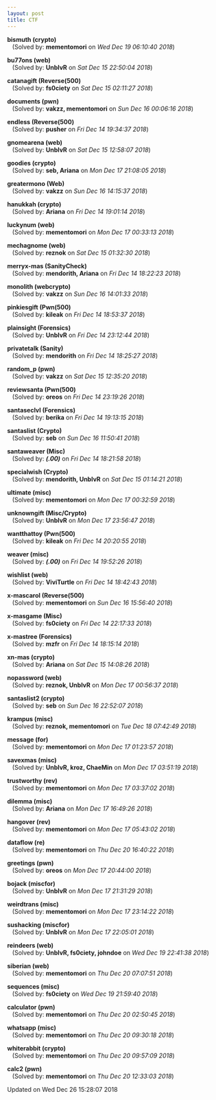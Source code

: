 ```yaml
---
layout: post
title: CTF
---
```


<!--break-->

**bismuth (crypto)**  
&nbsp;&nbsp;&nbsp;(Solved by: **mementomori** on _Wed Dec 19 06:10:40 2018_)  
  
**bu77ons (web)**  
&nbsp;&nbsp;&nbsp;(Solved by: **UnblvR** on _Sat Dec 15 22:50:04 2018_)  
  
**catanagift (Reverse(500)**  
&nbsp;&nbsp;&nbsp;(Solved by: **fs0ciety** on _Sat Dec 15 02:11:27 2018_)  
  
**documents (pwn)**  
&nbsp;&nbsp;&nbsp;(Solved by: **vakzz, mementomori** on _Sun Dec 16 00:06:16 2018_)  
  
**endless (Reverse(500)**  
&nbsp;&nbsp;&nbsp;(Solved by: **pusher** on _Fri Dec 14 19:34:37 2018_)  
  
**gnomearena (web)**  
&nbsp;&nbsp;&nbsp;(Solved by: **UnblvR** on _Sat Dec 15 12:58:07 2018_)  
  
**goodies (crypto)**  
&nbsp;&nbsp;&nbsp;(Solved by: **seb, Ariana** on _Mon Dec 17 21:08:05 2018_)  
  
**greatermono (Web)**  
&nbsp;&nbsp;&nbsp;(Solved by: **vakzz** on _Sun Dec 16 14:15:37 2018_)  
  
**hanukkah (crypto)**  
&nbsp;&nbsp;&nbsp;(Solved by: **Ariana** on _Fri Dec 14 19:01:14 2018_)  
  
**luckynum (web)**  
&nbsp;&nbsp;&nbsp;(Solved by: **mementomori** on _Mon Dec 17 00:33:13 2018_)  
  
**mechagnome (web)**  
&nbsp;&nbsp;&nbsp;(Solved by: **reznok** on _Sat Dec 15 01:32:30 2018_)  
  
**merryx-mas (SanityCheck)**  
&nbsp;&nbsp;&nbsp;(Solved by: **mendorith, Ariana** on _Fri Dec 14 18:22:23 2018_)  
  
**monolith (webcrypto)**  
&nbsp;&nbsp;&nbsp;(Solved by: **vakzz** on _Sun Dec 16 14:01:33 2018_)  
  
**pinkiesgift (Pwn(500)**  
&nbsp;&nbsp;&nbsp;(Solved by: **kileak** on _Fri Dec 14 18:53:37 2018_)  
  
**plainsight (Forensics)**  
&nbsp;&nbsp;&nbsp;(Solved by: **UnblvR** on _Fri Dec 14 23:12:44 2018_)  
  
**privatetalk (Sanity)**  
&nbsp;&nbsp;&nbsp;(Solved by: **mendorith** on _Fri Dec 14 18:25:27 2018_)  
  
**random_p (pwn)**  
&nbsp;&nbsp;&nbsp;(Solved by: **vakzz** on _Sat Dec 15 12:35:20 2018_)  
  
**reviewsanta (Pwn(500)**  
&nbsp;&nbsp;&nbsp;(Solved by: **oreos** on _Fri Dec 14 23:19:26 2018_)  
  
**santaseclvl (Forensics)**  
&nbsp;&nbsp;&nbsp;(Solved by: **berika** on _Fri Dec 14 19:13:15 2018_)  
  
**santaslist (Crypto)**  
&nbsp;&nbsp;&nbsp;(Solved by: **seb** on _Sun Dec 16 11:50:41 2018_)  
  
**santaweaver (Misc)**  
&nbsp;&nbsp;&nbsp;(Solved by: **_(.00)_** on _Fri Dec 14 18:21:58 2018_)  
  
**specialwish (Crypto)**  
&nbsp;&nbsp;&nbsp;(Solved by: **mendorith, UnblvR** on _Sat Dec 15 01:14:21 2018_)  
  
**ultimate (misc)**  
&nbsp;&nbsp;&nbsp;(Solved by: **mementomori** on _Mon Dec 17 00:32:59 2018_)  
  
**unknowngift (Misc/Crypto)**  
&nbsp;&nbsp;&nbsp;(Solved by: **UnblvR** on _Mon Dec 17 23:56:47 2018_)  
  
**wantthattoy (Pwn(500)**  
&nbsp;&nbsp;&nbsp;(Solved by: **kileak** on _Fri Dec 14 20:20:55 2018_)  
  
**weaver (misc)**  
&nbsp;&nbsp;&nbsp;(Solved by: **_(.00)_** on _Fri Dec 14 19:52:26 2018_)  
  
**wishlist (web)**  
&nbsp;&nbsp;&nbsp;(Solved by: **ViviTurtle** on _Fri Dec 14 18:42:43 2018_)  
  
**x-mascarol (Reverse(500)**  
&nbsp;&nbsp;&nbsp;(Solved by: **mementomori** on _Sun Dec 16 15:56:40 2018_)  
  
**x-masgame (Misc)**  
&nbsp;&nbsp;&nbsp;(Solved by: **fs0ciety** on _Fri Dec 14 22:17:33 2018_)  
  
**x-mastree (Forensics)**  
&nbsp;&nbsp;&nbsp;(Solved by: **mzfr** on _Fri Dec 14 18:15:14 2018_)  
  
**xn-mas (crypto)**  
&nbsp;&nbsp;&nbsp;(Solved by: **Ariana** on _Sat Dec 15 14:08:26 2018_)  
  
**nopassword (web)**  
&nbsp;&nbsp;&nbsp;(Solved by: **reznok, UnblvR** on _Mon Dec 17 00:56:37 2018_)  
  
**santaslist2 (crypto)**  
&nbsp;&nbsp;&nbsp;(Solved by: **seb** on _Sun Dec 16 22:52:07 2018_)  
  
**krampus (misc)**  
&nbsp;&nbsp;&nbsp;(Solved by: **reznok, mementomori** on _Tue Dec 18 07:42:49 2018_)  
  
**message (for)**  
&nbsp;&nbsp;&nbsp;(Solved by: **mementomori** on _Mon Dec 17 01:23:57 2018_)  
  
**savexmas (misc)**  
&nbsp;&nbsp;&nbsp;(Solved by: **UnblvR, kroz, ChaeMin** on _Mon Dec 17 03:51:19 2018_)  
  
**trustworthy (rev)**  
&nbsp;&nbsp;&nbsp;(Solved by: **mementomori** on _Mon Dec 17 03:37:02 2018_)  
  
**dilemma (misc)**  
&nbsp;&nbsp;&nbsp;(Solved by: **Ariana** on _Mon Dec 17 16:49:26 2018_)  
  
**hangover (rev)**  
&nbsp;&nbsp;&nbsp;(Solved by: **mementomori** on _Mon Dec 17 05:43:02 2018_)  
  
**dataflow (re)**  
&nbsp;&nbsp;&nbsp;(Solved by: **mementomori** on _Thu Dec 20 16:40:22 2018_)  
  
**greetings (pwn)**  
&nbsp;&nbsp;&nbsp;(Solved by: **oreos** on _Mon Dec 17 20:44:00 2018_)  
  
**bojack (miscfor)**  
&nbsp;&nbsp;&nbsp;(Solved by: **UnblvR** on _Mon Dec 17 21:31:29 2018_)  
  
**weirdtrans (misc)**  
&nbsp;&nbsp;&nbsp;(Solved by: **mementomori** on _Mon Dec 17 23:14:22 2018_)  
  
**sushacking (miscfor)**  
&nbsp;&nbsp;&nbsp;(Solved by: **UnblvR** on _Mon Dec 17 22:05:01 2018_)  
  
**reindeers (web)**  
&nbsp;&nbsp;&nbsp;(Solved by: **UnblvR, fs0ciety, johndoe** on _Wed Dec 19 22:41:38 2018_)  
  
**siberian (web)**  
&nbsp;&nbsp;&nbsp;(Solved by: **mementomori** on _Thu Dec 20 07:07:51 2018_)  
  
**sequences (misc)**  
&nbsp;&nbsp;&nbsp;(Solved by: **fs0ciety** on _Wed Dec 19 21:59:40 2018_)  
  
**calculator (pwn)**  
&nbsp;&nbsp;&nbsp;(Solved by: **mementomori** on _Thu Dec 20 02:50:45 2018_)  
  
**whatsapp (misc)**  
&nbsp;&nbsp;&nbsp;(Solved by: **mementomori** on _Thu Dec 20 09:30:18 2018_)  
  
**whiterabbit (crypto)**  
&nbsp;&nbsp;&nbsp;(Solved by: **mementomori** on _Thu Dec 20 09:57:09 2018_)  
  
**calc2 (pwn)**  
&nbsp;&nbsp;&nbsp;(Solved by: **mementomori** on _Thu Dec 20 12:33:03 2018_)  
  


Updated on Wed Dec 26 15:28:07 2018
